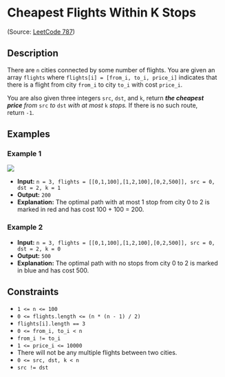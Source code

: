 # Cheapest Flights Within K Stops

(Source: [LeetCode 787](https://leetcode.com/problems/cheapest-flights-within-k-stops/))

## Description

There are `n` cities connected by some number of flights. You are given an array `flights` where `flights[i] = [from_i, to_i, price_i]` indicates that there is a flight from city `from_i` to city `to_i` with cost `price_i`.

You are also given three integers `src`, `dst`, and `k`, return ***the cheapest price** from* `src` *to* `dst` *with at most* `k` *stops.* If there is no such route, return `-1`.

## Examples

### Example 1

![](https://assets.leetcode.com/uploads/2018/02/16/995.png)

* **Input:** `n = 3, flights = [[0,1,100],[1,2,100],[0,2,500]], src = 0, dst = 2, k = 1`
* **Output:** `200`
* **Explanation:** The optimal path with at most 1 stop from city 0 to 2 is marked in red and has cost 100 + 100 = 200.

### Example 2

* **Input:** `n = 3, flights = [[0,1,100],[1,2,100],[0,2,500]], src = 0, dst = 2, k = 0`
* **Output:** `500`
* **Explanation:** The optimal path with no stops from city 0 to 2 is marked in blue and has cost 500.

## Constraints

* `1 <= n <= 100`
* `0 <= flights.length <= (n * (n - 1) / 2)`
* `flights[i].length == 3`
* `0 <= from_i, to_i < n`
* `from_i != to_i`
* `1 <= price_i <= 10000`
* There will not be any multiple flights between two cities.
* `0 <= src, dst, k < n`
* `src != dst`
